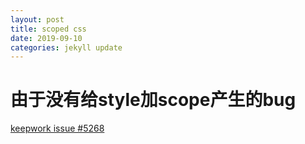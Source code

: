 ```yaml
---
layout: post
title: scoped css
date: 2019-09-10
categories: jekyll update
---
```


# 由于没有给style加scope产生的bug
[keepwork issue #5268](https://github.com/tatfook/keepwork/issues/5268)